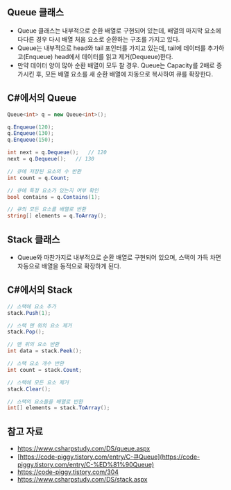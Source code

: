 ## Queue 클래스

- Queue 클래스는 내부적으로 순환 배열로 구현되어 있는데, 배열의 마지막 요소에 다다른 경우 다시 배열 처음 요소로 순환하는 구조를 가지고 있다.
- Queue는 내부적으로 head와 tail 포인터를 가지고 있는데, tail에 데이터를 추가하고(Enqueue) head에서 데이터를 읽고 제거(Dequeue)한다.
- 만약 데이터 양이 많아 순환 배열이 모두 찰 경우. Queue는 Capacity를 2배로 증가시킨 후, 모든 배열 요소를 새 순환 배열에 자동으로 복사하여 큐를 확장한다.

## C#에서의 Queue

```csharp
Queue<int> q = new Queue<int>();

q.Enqueue(120);
q.Enqueue(130);
q.Enqueue(150);

int next = q.Dequeue();   // 120
next = q.Dequeue();   // 130

// 큐에 저장된 요소의 수 반환
int count = q.Count;

// 큐에 특정 요소가 있는지 여부 확인
bool contains = q.Contains(1);

// 큐의 모든 요소를 배열로 반환
string[] elements = q.ToArray();
```

## Stack 클래스

- Queue와 마찬가지로 내부적으로 순환 배열로 구현되어 있으며, 스택이 가득 차면 자동으로 배열을 동적으로 확장하게 된다.

## C#에서의 Stack

```csharp
// 스택에 요소 추가
stack.Push(1);

// 스택 맨 위의 요소 제거
stack.Pop();

// 맨 위의 요소 반환
int data = stack.Peek();

// 스택 요소 개수 반환
int count = stack.Count;

// 스택에 모든 요소 제거
stack.Clear();

// 스택의 요소들을 배열로 반환
int[] elements = stack.ToArray();
```

## 참고 자료

- https://www.csharpstudy.com/DS/queue.aspx
- [https://code-piggy.tistory.com/entry/C-큐Queue](https://code-piggy.tistory.com/entry/C-%ED%81%90Queue)
- https://code-piggy.tistory.com/304
- https://www.csharpstudy.com/DS/stack.aspx